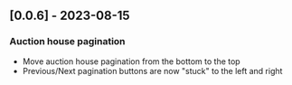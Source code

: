 ## [0.0.6] - 2023-08-15

### Auction house pagination

- Move auction house pagination from the bottom to the top
- Previous/Next pagination buttons are now "stuck" to the left and right
